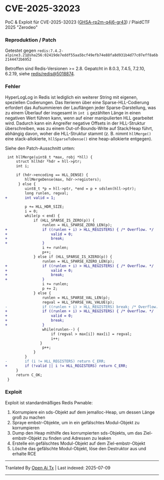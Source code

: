 # CVE-2025-32023

PoC & Exploit für CVE-2025-32023 ([GHSA-rp2m-q4j6-gr43](https://github.com/redis/redis/security/advisories/GHSA-rp2m-q4j6-gr43)) / PlaidCTF 2025 "Zerodeo"


### Reproduktion / Patch

Getestet gegen `redis:7.4.2-alpine3.21@sha256:02419de7eddf55aa5bcf49efb74e88fa8d931b4d77c07eff8a6b2144472b6952`

Betroffen sind Redis-Versionen >= 2.8. Gepatcht in 8.0.3, 7.4.5, 7.2.10, 6.2.19, siehe [redis/redis@5018874](https://github.com/redis/redis/commit/50188747cbfe43528d2719399a2a3c9599169445).


### Fehler

HyperLogLog in Redis ist lediglich ein weiterer String mit eigenen, speziellen Codierungen. Das Iterieren über eine Sparse-HLL-Codierung erfordert das Aufsummieren der Lauflängen jeder Sparse-Darstellung, was zu einem Überlauf der insgesamt in `int i` gezählten Länge in einen negativen Wert führen kann, wenn auf einer manipulierten HLL gearbeitet wird. Dadurch kann ein Angreifer negative Offsets in der HLL-Struktur überschreiben, was zu einem Out-of-Bounds-Write auf Stack/Heap führt, abhängig davon, woher die HLL-Struktur stammt (z. B. nimmt `hllMerge()` eine stack-allokierte, `hllSparseToDense()` eine heap-allokierte entgegen).

Siehe den Patch-Ausschnitt unten:

```diff
 int hllMerge(uint8_t *max, robj *hll) {
     struct hllhdr *hdr = hll->ptr;
     int i;

     if (hdr->encoding == HLL_DENSE) {
         hllMergeDense(max, hdr->registers);
      } else {
         uint8_t *p = hll->ptr, *end = p + sdslen(hll->ptr);
         long runlen, regval;
+        int valid = 1;
 
         p += HLL_HDR_SIZE;
         i = 0;
         while(p < end) {
             if (HLL_SPARSE_IS_ZERO(p)) {
                 runlen = HLL_SPARSE_ZERO_LEN(p);
+                if ((runlen + i) > HLL_REGISTERS) { /* Overflow. */
+                    valid = 0;
+                    break;
+                }
                 i += runlen;
                 p++;
             } else if (HLL_SPARSE_IS_XZERO(p)) {
                 runlen = HLL_SPARSE_XZERO_LEN(p);
+                if ((runlen + i) > HLL_REGISTERS) { /* Overflow. */
+                    valid = 0;
+                    break;
+                }
                 i += runlen;
                 p += 2;
             } else {
                 runlen = HLL_SPARSE_VAL_LEN(p);
                 regval = HLL_SPARSE_VAL_VALUE(p);
-                if ((runlen + i) > HLL_REGISTERS) break; /* Overflow. */
+                if ((runlen + i) > HLL_REGISTERS) { /* Overflow. */
+                    valid = 0;
+                    break;
+                }
                 while(runlen--) {
                     if (regval > max[i]) max[i] = regval;
                     i++;
                }
                 p++;
             }
         }
-        if (i != HLL_REGISTERS) return C_ERR;
+        if (!valid || i != HLL_REGISTERS) return C_ERR;
     }
     return C_OK;
 }
```
### Exploit

Exploit ist standardmäßiges Redis Pwnable:
1. Korrumpiere ein sds-Objekt auf dem jemalloc-Heap, um dessen Länge groß zu machen
2. Spraye embstr-Objekte, um in ein gefälschtes Modul-Objekt zu korrumpieren
3. Dump den Heap mithilfe des korrumpierten sds-Objekts, um das Ziel-embstr-Objekt zu finden und Adressen zu leaken
4. Erstelle ein gefälschtes Modul-Objekt auf dem Ziel-embstr-Objekt
5. Lösche das gefälschte Modul-Objekt, löse den Destruktor aus und erhalte RCE

---

Tranlated By [Open Ai Tx](https://github.com/OpenAiTx/OpenAiTx) | Last indexed: 2025-07-09

---